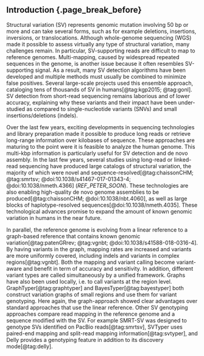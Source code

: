 ## Introduction {.page_break_before}

Structural variation (SV) represents genomic mutation involving 50 bp or more and can take several forms, such as for example deletions, insertions, inversions, or translocations.
Although whole-genome sequencing (WGS) made it possible to assess virtually any type of structural variation, many challenges remain.
In particular, SV-supporting reads are difficult to map to reference genomes.
Multi-mapping, caused by widespread repeated sequences in the genome, is another issue because it often resembles SV-supporting signal.
As a result, many SV detection algorithms have been developed and multiple methods must usually be combined to minimize false positives.
Several large-scale projects used this ensemble approach, cataloging tens of thousands of SV in humans[@tag:kgp2015; @tag:gonl].
SV detection from short-read sequencing remains laborious and of lower accuracy, explaining why these variants and their impact have been under-studied as compared to single-nucleotide variants (SNVs) and small insertions/deletions (indels).

Over the last few years, exciting developments in sequencing technologies and library preparation made it possible to produce long reads or retrieve long-range information over kilobases of sequence.
These approaches are maturing to the point were it is feasible to analyze the human genome.
This multi-kbp information is particularly useful for SV detection and de novo assembly.
In the last few years, several studies using long-read or linked-read sequencing have produced large catalogs of structural variation, the majority of which were novel and sequence-resolved[@tag:chaissonCHM; @tag:smrtsv; @doi:10.1038/s41467-017-01343-4; @doi:10.1038/nmeth.4366] (*REF_PETER_SOON*).
These technologies are also enabling high-quality de novo genome assemblies to be produced[@tag:chaissonCHM; @doi:10.1038/nbt.4060], as well as large blocks of haplotype-resolved sequences[@doi:10.1038/nmeth.4035].
These technological advances promise to expand the amount of known genomic variation in humans in the near future.

In parallel, the reference genome is evolving from a linear reference to a graph-based reference that contains known genomic variation[@tag:patenGRrev; @tag:vgnbt; @doi:10.1038/s41588-018-0316-4].
By having variants in the graph, mapping rates are increased and variants are more uniformly covered, including indels and variants in complex regions[@tag:vgnbt].
Both the mapping and variant calling become variant-aware and benefit in term of accuracy and sensitivity.
In addition, different variant types are called simultaneously by a unified framework.
Graphs have also been used locally, i.e. to call variants at the region level.
GraphTyper[@tag:graphtyper] and BayesTyper[@tag:bayestyper] both construct variation graphs of small regions and use them for variant genotyping.
Here again, the graph-approach showed clear advantages over standard approaches that use the linear reference.
Other SV genotyping approaches compare read mapping in the reference genome and a sequence modified with the SV. 
For example SMRT-SV was designed to genotype SVs identified on PacBio reads[@tag:smrtsv], SVTyper uses paired-end mapping and split-read mapping information[@tag:svtyper], and Delly provides a genotyping feature in addition to its discovery mode[@tag:delly].


